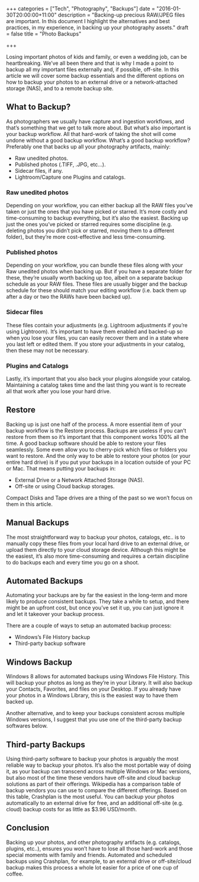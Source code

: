 +++
categories = ["Tech", "Photography", "Backups"]
date = "2016-01-30T20:00:00+11:00"
description = "Backing-up precious RAW/JPEG files are important. In this document I highlight the alternatives and best practices, in my experience, in backing up your photography assets."
draft = false
title = "Photo Backups"

+++

Losing important photos of kids and family, or even a wedding job, can be heartbreaking. We’ve all been there and that is why I made a point to backup all my important files externally and, if possible, off-site. In this article we will cover some backup essentials and the different options on how to backup your photos to an external drive or a network-attached storage (NAS), and to a remote backup site.
<!--more-->
## What to Backup?

As photographers we usually have capture and ingestion workflows, and that’s something that we get to talk more about. But what’s also important is your backup workflow. All that hard-work of taking the shot will come undone without a good backup workflow. What’s a good backup workflow? Preferably one that backs up all your photography artifacts, mainly:

* Raw unedited photos.
* Published photos (.TIFF, .JPG, etc…).
* Sidecar files, if any.
* Lightroom/Capture one Plugins and catalogs.

### Raw unedited photos

Depending on your workflow, you can either backup all the RAW files you’ve taken or just the ones that you have picked or starred. It’s more costly and time-consuming to backup everything, but it’s also the easiest. Backing up just the ones you’ve picked or starred requires some discipline (e.g. deleting photos you didn’t pick or starred, moving them to a different folder), but they’re more cost-effective and less time-consuming.

### Published photos

Depending on your workflow, you can bundle these files along with your Raw unedited photos when backing up. But if you have a separate folder for these, they’re usually worth backing up too, albeit on a separate backup schedule as your RAW files. These files are usually bigger and the backup schedule for these should match your editing workflow (i.e. back them up after a day or two the RAWs have been backed up).

### Sidecar files

These files contain your adjustments (e.g. Lightroom adjustments if you’re using Lightroom). It’s important to have them enabled and backed-up so when you lose your files, you can easily recover them and in a state where you last left or edited them. If you store your adjustments in your catalog, then these may not be necessary.

### Plugins and Catalogs

Lastly, it’s important that you also back your plugins alongside your catalog. Maintaining a catalog takes time and the last thing you want is to recreate all that work after you lose your hard drive.

## Restore

Backing up is just one half of the process. A more essential item of your backup workflow is the Restore process. Backups are useless if you can’t restore from them so it’s important that this component works 100% all the time. A good backup software should be able to restore your files seamlessly. Some even allow you to cherry-pick which files or folders you want to restore. And the only way to be able to restore your photos (or your entire hard drive) is if you put your backups in a location outside of your PC or Mac. That means putting your backups in:

* External Drive or a Network Attached Storage (NAS).
* Off-site or using Cloud backup storages.

Compact Disks and Tape drives are a thing of the past so we won’t focus on them in this article.

## Manual Backups

The most straightforward way to backup your photos, catalogs, etc.. is to manually copy these files from your local hard drive to an external drive, or upload them directly to your cloud storage device. Although this might be the easiest, it’s also more time-consuming and requires  a certain discipline to do backups each and every time you go on a shoot.

## Automated Backups

Automating your backups are by far the easiest in the long-term and more likely to produce consistent backups. They take a while to setup, and there might be an upfront cost, but once you’ve set it up, you can just ignore it and let it takeover your backup process.

There are a couple of ways to setup an automated backup process:

* Windows’s File History backup
* Third-party backup software

## Windows Backup

Windows 8 allows for automated backups using Windows File History. This will backup your photos as long as they’re in your Library. It will also backup your Contacts, Favorites, and files on your Desktop. If you already have your photos in a Windows Library, this is the easiest way to have them backed up.

Another alternative, and to keep your backups consistent across multiple Windows versions, I suggest that you use one of the third-party backup softwares below.

## Third-party Backups

Using third-party software to backup your photos is arguably the most reliable way to backup your photos. It’s also the most portable way of doing it, as your backup can transcend across multiple Windows or Mac versions, but also most of the time these vendors have off-site and cloud backup solutions as part of their offerings. Wikipedia has a comparison table of backup vendors you can use to compare the different offerings. Based on this table, Crashplan is the most useful. You can backup your photos automatically to an external drive for free, and an additional off-site (e.g. cloud) backup costs for as little as $3.96 USD/month.

## Conclusion

Backing up your photos, and other photography artifacts (e.g. catalogs, plugins, etc..), ensures you won’t have to lose all those hard-work and those special moments with family and friends. Automated and scheduled backups using Crashplan, for example, to an external drive or off-site/cloud backup makes this process a whole lot easier for a price of one cup of coffee.


